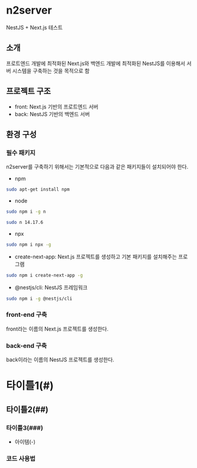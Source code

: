 # n2server
NestJS + Next.js 테스트

## 소개
프로트엔드 개발에 최적화된 Next.js와 백엔드 개발에 최적화된 NestJS를 이용해서 서버 시스템을 구축하는 것을 목적으로 함

## 프로젝트 구조
- front: Next.js 기반의 프로트엔드 서버
- back: NestJS 기반의 백엔드 서버

## 환경 구성

### 필수 패키지
n2server를 구축하기 위해서는 기본적으로 다음과 같은 패키지들이 설치되어야 한다.
- npm
```bash
sudo apt-get install npm
```
- node 
```bash
sudo npm i -g n
```
```bash
sudo n 14.17.6
```
- npx
```bash
sudo npm i npx -g
```
- create-next-app: Next.js 프로젝트를 생성하고 기본 패키지를 설치해주는 프로그램
```bash
sudo npm i create-next-app -g
```
- @nestjs/cli: NestJS 프레임워크
```bash
sudo npm i -g @nestjs/cli
```

### front-end 구축
front라는 이름의 Next.js 프로젝트를 생성한다.

### back-end 구축
back이라는 이름의 NestJS 프로젝트를 생성한다.

# 타이틀1(#)
## 타이틀2(##)
### 타이틀3(###)
- 아이템(-)
### 코드 사용법
```bash
```
